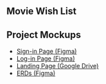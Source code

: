 ## Movie Wish List

## Project Mockups

- [Sign-in Page (Figma)](https://www.figma.com/design/v2Dj4PXLH0J3ceuNyQ0TWB/Project-2-SE?node-id=0-1&node-type=canvas&t=K65NbxrXxO6begqf-0)
- [Log-in Page (Figma)](https://www.figma.com/design/v2Dj4PXLH0J3ceuNyQ0TWB/Project-2-SE?node-id=8-99&node-type=canvas&t=K65NbxrXxO6begqf-0)
- [Landing Page (Google Drive)](https://drive.google.com/file/d/1VNT4oyaubNeow9Iifuhjx4zrE5pwJ31n/view?usp=drive_link)
- [ERDs (Figma)](https://www.figma.com/design/VoTsx7O9rAUdP2ulxumIKd/Data-Schema-Builder-(Community)?node-id=2002-78&node-type=canvas&t=TcYIqx7QvnxY8LGC-0)
 
 

